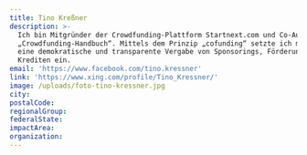 ```yaml
---
title: Tino Kreßner
description: >-
  Ich bin Mitgründer der Crowdfunding-Plattform Startnext.com und Co-Autor vom
  „Crowdfunding-Handbuch“. Mittels dem Prinzip „cofunding“ setzte ich mich für
  eine demokratische und transparente Vergabe von Sponsorings, Förderungen und
  Krediten ein.
email: 'https://www.facebook.com/tino.kressner'
link: 'https://www.xing.com/profile/Tino_Kressner/'
image: /uploads/foto-tino-kressner.jpg
city:
postalCode:
regionalGroup:
federalState:
impactArea:
organization:
---
```


